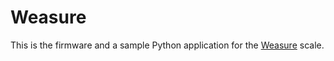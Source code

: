 # Weasure
This is the firmware and a sample Python application for the [Weasure](http://www.weasure.com/) scale.
